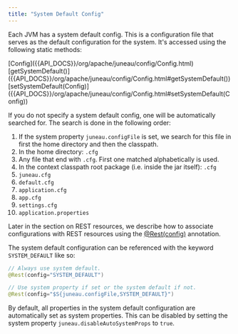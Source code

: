 ```yaml
---
title: "System Default Config"
---
```


Each JVM has a system default config.
This is a configuration file that serves as the default configuration for the system.
It's accessed using the following static methods:

<tree>
<node-0><java-class>[Config]({{API_DOCS}}/org/apache/juneau/config/Config.html)</java-class></node-0>
<node-1><java-method>[getSystemDefault()]({{API_DOCS}}/org/apache/juneau/config/Config.html#getSystemDefault())</java-method></node-1>
<node-1><java-method>[setSystemDefault(Config)]({{API_DOCS}}/org/apache/juneau/config/Config.html#setSystemDefault(Config))</java-method></node-1>
</tree>

If you do not specify a system default config, one will be automatically searched for.
The search is done in the following order: 

1. If the system property `juneau.configFile` is set, we search for this file in first the home directory and then the classpath.
2. In the home directory: `.cfg`
3. Any file that end with `.cfg`.  First one matched alphabetically is used.
4. In the context classpath root package (i.e. inside the jar itself): `.cfg`
5. `juneau.cfg`
6. `default.cfg`
7. `application.cfg`
8. `app.cfg`
9. `settings.cfg`
10. `application.properties`

Later in the section on REST resources, we describe how to associate configurations with REST resources using the [@Rest(config)]({{API_DOCS}}/org/apache/juneau/rest/annotation/Rest.html#config()) annotation.

The system default configuration can be referenced with the keyword `SYSTEM_DEFAULT` like so:

```java
// Always use system default.
@Rest(config="SYSTEM_DEFAULT")

// Use system property if set or the system default if not.
@Rest(config="$S{juneau.configFile,SYSTEM_DEFAULT}")
```

By default, all properties in the system default configuration are automatically set as system properties.
This can be disabled by setting the system property `juneau.disableAutoSystemProps` to `true`.
